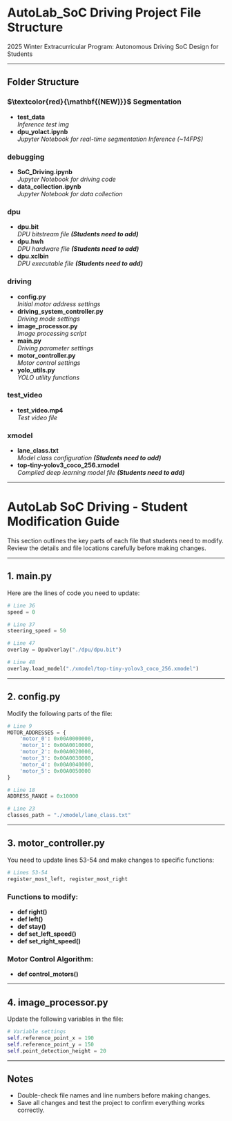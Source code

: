 # AutoLab_SoC Driving Project File Structure

2025 Winter Extracurricular Program: Autonomous Driving SoC Design for Students

---

## Folder Structure

### $\textcolor{red}{\mathbf{(NEW)}}$ Segmentation

- **test_data**  
  *Inference test img*
- **dpu_yolact.ipynb**  
  *Jupyter Notebook for real-time segmentation Inference (~14FPS)*

### debugging
- **SoC_Driving.ipynb**  
  *Jupyter Notebook for driving code*
- **data_collection.ipynb**  
  *Jupyter Notebook for data collection*

### dpu
- **dpu.bit**  
  *DPU bitstream file **(Students need to add)***
- **dpu.hwh**  
  *DPU hardware file **(Students need to add)***
- **dpu.xclbin**  
  *DPU executable file **(Students need to add)***

### driving
- **config.py**  
  *Initial motor address settings*
- **driving_system_controller.py**  
  *Driving mode settings*
- **image_processor.py**  
  *Image processing script*
- **main.py**  
  *Driving parameter settings*
- **motor_controller.py**  
  *Motor control settings*
- **yolo_utils.py**  
  *YOLO utility functions*

### test_video
- **test_video.mp4**  
  *Test video file*

### xmodel
- **lane_class.txt**  
  *Model class configuration **(Students need to add)***
- **top-tiny-yolov3_coco_256.xmodel**  
  *Compiled deep learning model file **(Students need to add)***

---


# AutoLab SoC Driving - Student Modification Guide

This section outlines the key parts of each file that students need to modify. Review the details and file locations carefully before making changes.

---

## 1. main.py

Here are the lines of code you need to update:

```python
# Line 36
speed = 0

# Line 37
steering_speed = 50

# Line 47
overlay = DpuOverlay("./dpu/dpu.bit")

# Line 48
overlay.load_model("./xmodel/top-tiny-yolov3_coco_256.xmodel")
```

---

## 2. config.py

Modify the following parts of the file:

```python
# Line 9
MOTOR_ADDRESSES = {
    'motor_0': 0x00A0000000,
    'motor_1': 0x00A0010000,
    'motor_2': 0x00A0020000,
    'motor_3': 0x00A0030000,
    'motor_4': 0x00A0040000,
    'motor_5': 0x00A0050000
}

# Line 18
ADDRESS_RANGE = 0x10000

# Line 23
classes_path = "./xmodel/lane_class.txt"
```

---

## 3. motor_controller.py

You need to update lines 53-54 and make changes to specific functions:

```python
# Lines 53-54
register_most_left, register_most_right
```

### Functions to modify:
- **def right()**  
- **def left()**  
- **def stay()**  
- **def set_left_speed()**  
- **def set_right_speed()**

### Motor Control Algorithm:
- **def control_motors()**

---

## 4. image_processor.py

Update the following variables in the file:

```python
# Variable settings
self.reference_point_x = 190
self.reference_point_y = 150
self.point_detection_height = 20
```

---

## Notes

- Double-check file names and line numbers before making changes.  
- Save all changes and test the project to confirm everything works correctly.
